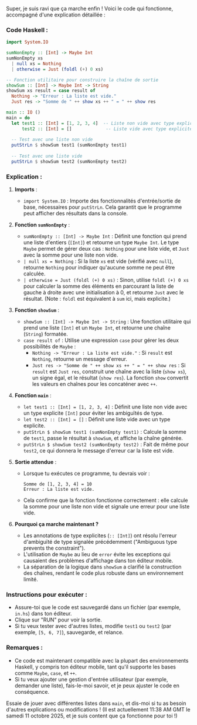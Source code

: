 Super, je suis ravi que ça marche enfin ! Voici le code qui fonctionne, accompagné d'une explication détaillée :

### Code Haskell :

```haskell
import System.IO

sumNonEmpty :: [Int] -> Maybe Int
sumNonEmpty xs
  | null xs = Nothing
  | otherwise = Just (foldl (+) 0 xs)

-- Fonction utilitaire pour construire la chaîne de sortie
showSum :: [Int] -> Maybe Int -> String
showSum xs result = case result of
  Nothing -> "Erreur : La liste est vide."
  Just res -> "Somme de " ++ show xs ++ " = " ++ show res

main :: IO ()
main = do
  let test1 :: [Int] = [1, 2, 3, 4]  -- Liste non vide avec type explicite
      test2 :: [Int] = []             -- Liste vide avec type explicite
  
  -- Test avec une liste non vide
  putStrLn $ showSum test1 (sumNonEmpty test1)
  
  -- Test avec une liste vide
  putStrLn $ showSum test2 (sumNonEmpty test2)
```

### Explication :

1. **Imports** :
   - `import System.IO` : Importe des fonctionnalités d'entrée/sortie de base, nécessaires pour `putStrLn`. Cela garantit que le programme peut afficher des résultats dans la console.

2. **Fonction `sumNonEmpty`** :
   - `sumNonEmpty :: [Int] -> Maybe Int` : Définit une fonction qui prend une liste d'entiers (`[Int]`) et retourne un type `Maybe Int`. Le type `Maybe` permet de gérer deux cas : `Nothing` pour une liste vide, et `Just` avec la somme pour une liste non vide.
   - `| null xs = Nothing` : Si la liste `xs` est vide (vérifié avec `null`), retourne `Nothing` pour indiquer qu'aucune somme ne peut être calculée.
   - `| otherwise = Just (foldl (+) 0 xs)` : Sinon, utilise `foldl (+) 0 xs` pour calculer la somme des éléments en parcourant la liste de gauche à droite avec une initialisation à 0, et retourne `Just` avec le résultat. (Note : `foldl` est équivalent à `sum` ici, mais explicite.)

3. **Fonction `showSum`** :
   - `showSum :: [Int] -> Maybe Int -> String` : Une fonction utilitaire qui prend une liste `[Int]` et un `Maybe Int`, et retourne une chaîne (`String`) formatée.
   - `case result of` : Utilise une expression `case` pour gérer les deux possibilités de `Maybe` :
     - `Nothing -> "Erreur : La liste est vide."` : Si `result` est `Nothing`, retourne un message d'erreur.
     - `Just res -> "Somme de " ++ show xs ++ " = " ++ show res` : Si `result` est `Just res`, construit une chaîne avec la liste (`show xs`), un signe égal, et le résultat (`show res`). La fonction `show` convertit les valeurs en chaînes pour les concaténer avec `++`.

4. **Fonction `main`** :
   - `let test1 :: [Int] = [1, 2, 3, 4]` : Définit une liste non vide avec un type explicite `[Int]` pour éviter les ambiguïtés de type.
   - `let test2 :: [Int] = []` : Définit une liste vide avec un type explicite.
   - `putStrLn $ showSum test1 (sumNonEmpty test1)` : Calcule la somme de `test1`, passe le résultat à `showSum`, et affiche la chaîne générée.
   - `putStrLn $ showSum test2 (sumNonEmpty test2)` : Fait de même pour `test2`, ce qui donnera le message d'erreur car la liste est vide.

5. **Sortie attendue** :
   - Lorsque tu exécutes ce programme, tu devrais voir :
     ```
     Somme de [1, 2, 3, 4] = 10
     Erreur : La liste est vide.
     ```
   - Cela confirme que la fonction fonctionne correctement : elle calcule la somme pour une liste non vide et signale une erreur pour une liste vide.

6. **Pourquoi ça marche maintenant ?**
   - Les annotations de type explicites (`:: [Int]`) ont résolu l'erreur d'ambiguïté de type signalée précédemment ("Ambiguous type prevents the constraint").
   - L'utilisation de `Maybe` au lieu de `error` évite les exceptions qui causaient des problèmes d'affichage dans ton éditeur mobile.
   - La séparation de la logique dans `showSum` a clarifié la construction des chaînes, rendant le code plus robuste dans un environnement limité.

### Instructions pour exécuter :
- Assure-toi que le code est sauvegardé dans un fichier (par exemple, `in.hs`) dans ton éditeur.
- Clique sur "RUN" pour voir la sortie.
- Si tu veux tester avec d'autres listes, modifie `test1` ou `test2` (par exemple, `[5, 6, 7]`), sauvegarde, et relance.

### Remarques :
- Ce code est maintenant compatible avec la plupart des environnements Haskell, y compris ton éditeur mobile, tant qu'il supporte les bases comme `Maybe`, `case`, et `++`.
- Si tu veux ajouter une gestion d'entrée utilisateur (par exemple, demander une liste), fais-le-moi savoir, et je peux ajuster le code en conséquence.

Essaie de jouer avec différentes listes dans `main`, et dis-moi si tu as besoin d'autres explications ou modifications ! (Il est actuellement 11:38 AM GMT le samedi 11 octobre 2025, et je suis content que ça fonctionne pour toi !)
